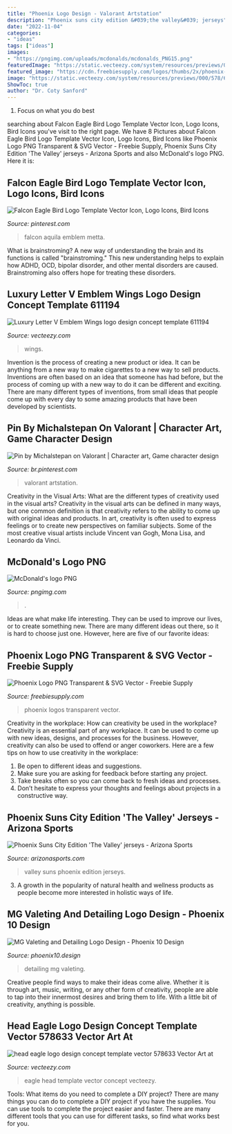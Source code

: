 ```yaml
---
title: "Phoenix Logo Design - Valorant Artstation"
description: "Phoenix suns city edition &#039;the valley&#039; jerseys"
date: "2022-11-04"
categories:
- "ideas"
tags: ["ideas"]
images:
- "https://pngimg.com/uploads/mcdonalds/mcdonalds_PNG15.png"
featuredImage: "https://static.vecteezy.com/system/resources/previews/000/578/633/original/head-eagle-logo-design-concept-template-vector.jpg"
featured_image: "https://cdn.freebiesupply.com/logos/thumbs/2x/phoenix-36-logo.png"
image: "https://static.vecteezy.com/system/resources/previews/000/578/633/original/head-eagle-logo-design-concept-template-vector.jpg"
ShowToc: true
author: "Dr. Coty Sanford"
---
```



1. Focus on what you do best

	

		
searching about Falcon Eagle Bird Logo Template Vector Icon, Logo Icons, Bird Icons you've visit to the right page. We have 8 Pictures about Falcon Eagle Bird Logo Template Vector Icon, Logo Icons, Bird Icons like Phoenix Logo PNG Transparent &amp; SVG Vector - Freebie Supply, Phoenix Suns City Edition &#039;The Valley&#039; jerseys - Arizona Sports and also McDonald&#039;s logo PNG. Here it is:
		
    
## Falcon Eagle Bird Logo Template Vector Icon, Logo Icons, Bird Icons

<img loading=lazy src="https://i.pinimg.com/736x/d1/ef/0e/d1ef0ed07ca9368d2fa66113784a8b5c.jpg" onerror="this.onerror=null;this.src='https://tse3.mm.bing.net/th?id=OIP.RvWlkBZvmgR9EZKCGsxiZQHaHa&amp;pid=15.1';" alt="Falcon Eagle Bird Logo Template Vector Icon, Logo Icons, Bird Icons">

_Source: pinterest.com_

>falcon aquila emblem metta. 

	

What is brainstroming?
A new way of understanding the brain and its functions is called "brainstroming." This new understanding helps to explain how ADHD, OCD, bipolar disorder, and other mental disorders are caused. Brainstroming also offers hope for treating these disorders.

    
## Luxury Letter V Emblem Wings Logo Design Concept Template 611194

<img loading=lazy src="https://static.vecteezy.com/system/resources/previews/000/611/194/original/luxury-letter-v-emblem-wings-logo-design-concept-template-vector.jpg" onerror="this.onerror=null;this.src='https://tse1.mm.bing.net/th?id=OIP.8ostnLObI6zzMH7Ujbln4wHaHa&amp;pid=15.1';" alt="Luxury Letter V Emblem Wings logo design concept template 611194">

_Source: vecteezy.com_

>wings. 

	

Invention is the process of creating a new product or idea. It can be anything from a new way to make cigarettes to a new way to sell products. Inventions are often based on an idea that someone has had before, but the process of coming up with a new way to do it can be different and exciting. There are many different types of inventions, from small ideas that people come up with every day to some amazing products that have been developed by scientists.

    
## Pin By Michalstepan On Valorant | Character Art, Game Character Design

<img loading=lazy src="https://i.pinimg.com/736x/c5/58/5f/c5585f6678bfd8cc6166fc335f7d7ec9.jpg" onerror="this.onerror=null;this.src='https://tse2.mm.bing.net/th?id=OIP.fuILF85p97BMcEt3rdTjzAHaFs&amp;pid=15.1';" alt="Pin by Michalstepan on Valorant | Character art, Game character design">

_Source: br.pinterest.com_

>valorant artstation. 

	

Creativity in the Visual Arts: What are the different types of creativity used in the visual arts?
Creativity in the visual arts can be defined in many ways, but one common definition is that creativity refers to the ability to come up with original ideas and products. In art, creativity is often used to express feelings or to create new perspectives on familiar subjects. Some of the most creative visual artists include Vincent van Gogh, Mona Lisa, and Leonardo da Vinci.

    
## McDonald&#039;s Logo PNG

<img loading=lazy src="https://pngimg.com/uploads/mcdonalds/mcdonalds_PNG15.png" onerror="this.onerror=null;this.src='https://tse4.mm.bing.net/th?id=OIP.oLaK-bLJh0VD_kpnjTqf_QHaG3&amp;pid=15.1';" alt="McDonald&#039;s logo PNG">

_Source: pngimg.com_

>. 

	

Ideas are what make life interesting. They can be used to improve our lives, or to create something new. There are many different ideas out there, so it is hard to choose just one. However, here are five of our favorite ideas: 

    
## Phoenix Logo PNG Transparent &amp; SVG Vector - Freebie Supply

<img loading=lazy src="https://cdn.freebiesupply.com/logos/thumbs/2x/phoenix-36-logo.png" onerror="this.onerror=null;this.src='https://tse3.mm.bing.net/th?id=OIP.OwG_RHVARes__duKbjZeuQHaFj&amp;pid=15.1';" alt="Phoenix Logo PNG Transparent &amp; SVG Vector - Freebie Supply">

_Source: freebiesupply.com_

>phoenix logos transparent vector. 

	

Creativity in the workplace: How can creativity be used in the workplace?
Creativity is an essential part of any workplace. It can be used to come up with new ideas, designs, and processes for the business. However, creativity can also be used to offend or anger coworkers. Here are a few tips on how to use creativity in the workplace: 
1. Be open to different ideas and suggestions.
2. Make sure you are asking for feedback before starting any project. 
3. Take breaks often so you can come back to fresh ideas and processes. 
4. Don’t hesitate to express your thoughts and feelings about projects in a constructive way.

    
## Phoenix Suns City Edition &#039;The Valley&#039; Jerseys - Arizona Sports

<img loading=lazy src="https://arizonasports.com/wp-content/uploads/2020/11/Valley-600x400.jpg" onerror="this.onerror=null;this.src='https://tse2.mm.bing.net/th?id=OIP.cSNSZxoXojheUZYbGPW1rQHaE8&amp;pid=15.1';" alt="Phoenix Suns City Edition &#039;The Valley&#039; jerseys - Arizona Sports">

_Source: arizonasports.com_

>valley suns phoenix edition jerseys. 

	

3. A growth in the popularity of natural health and wellness products as people become more interested in holistic ways of life. 

    
## MG Valeting And Detailing Logo Design - Phoenix 10 Design

<img loading=lazy src="https://www.phoenix10.design/wp-content/uploads/mg-detailing-logo.jpg" onerror="this.onerror=null;this.src='https://tse3.mm.bing.net/th?id=OIP.4PpqO8V8GaYLnHeyFBU10wHaE3&amp;pid=15.1';" alt="MG Valeting and Detailing Logo Design - Phoenix 10 Design">

_Source: phoenix10.design_

>detailing mg valeting. 

	

Creative people find ways to make their ideas come alive. Whether it is through art, music, writing, or any other form of creativity, people are able to tap into their innermost desires and bring them to life. With a little bit of creativity, anything is possible.

    
## Head Eagle Logo Design Concept Template Vector 578633 Vector Art At

<img loading=lazy src="https://static.vecteezy.com/system/resources/previews/000/578/633/original/head-eagle-logo-design-concept-template-vector.jpg" onerror="this.onerror=null;this.src='https://tse4.mm.bing.net/th?id=OIP.XsJXm2mbZRXpsEbNc5APMgHaHa&amp;pid=15.1';" alt="head eagle logo design concept template vector 578633 Vector Art at">

_Source: vecteezy.com_

>eagle head template vector concept vecteezy. 

	

Tools: What items do you need to complete a DIY project?
There are many things you can do to complete a DIY project if you have the supplies. You can use tools to complete the project easier and faster. There are many different tools that you can use for different tasks, so find what works best for you.

